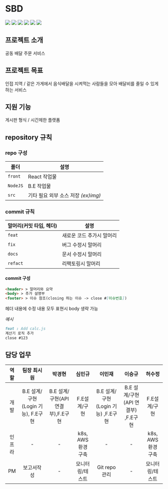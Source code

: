 # SBD
<div class="stack">
<a href="#"><img src="https://img.shields.io/badge/React-61DAFB?style=for-the-badge&logo=react&logoColor=white"></a>
<a href="#"><img src="https://img.shields.io/badge/JavaScript-F7DF1E?style=for-the-badge&logo=JavaScript&logoColor=white"></a>
<a href="#"><img src="https://img.shields.io/badge/NodeJS-339933?style=for-the-badge&logo=Node.js&logoColor=white"></a>
<a href="#"><img src="https://img.shields.io/badge/Amazon EC2-FF9900?style=for-the-badge&logo=AmazonEC2&logoColor=white"></a>
<a href="#"><img src="https://img.shields.io/badge/k8s-326CE5?style=for-the-badge&logo=kubernetes&logoColor=white"></a>
<a href="#"><img src="https://img.shields.io/badge/mariadb-003545?style=for-the-badge&logo=mariadb&logoColor=white"></a>
</div>


## **프로젝트 소개**

공동 배달 주문 서비스

## **프로젝트 목표**

인접 지역 / 같은 가게에서 음식배달을 시켜먹는 사람들을 모아 배달비를 줄일 수 있게 하는 서비스

## **지원 기능**

게시판 형식 / 시간제한 플랫폼


## **repository 규칙**

### **repo 구성**
|폴더|설명|
|-|-|
`front`|  React 작업물
`NodeJS`|  B.E 작업물
`src`|  기타 필요 외부 소스 저장 _(ex)img)_

### **commit 규칙**

|말머리(커밋 타입, 헤더)|설명|
|-|-|
`feat`|  새로운 코드 추가시 말머리
`fix`|  버그 수정시 말머리
`docs`|  문서 수정시 말머리
`refact`| 리팩토링시 말머리

#### **commit 구성**
```markdown
<header> > 말머리와 요약
<body> > 추가 설명부
<footer> > 이슈 참조(closing 하는 이슈 -> close #[이슈번호])
```

헤더 내용에 수정 내용 모두 표현시 body 생략 가능

_예시_
```markdown
feat : Add calc.js              
계산기 로직 추가 
close #123
```

## **담당 업무**

|역할|팀장 최시원 | 박경현 | 심민규 | 이민재 | 이승규 | 허수정
|:-:|:-:|:-:|:-:|:-:|:-:|:-:|
|개발|B.E 설계/구현(Login 기능), F.E구현|B.E 설계/구현(API연결부),F.E구현 | F.E설계/구현 | B.E 설계/구현(Login 기능) ,F.E구현 | B.E 설계/구현(API 연결부) ,F.E구현 | F.E설계/구현
|인프라|-|-|k8s, AWS 환경 구축|-|-|k8s, AWS 환경 구축
|PM|보고서작성|-|모니터링/테스트|Git repo 관리|-|모니터링/테스트
